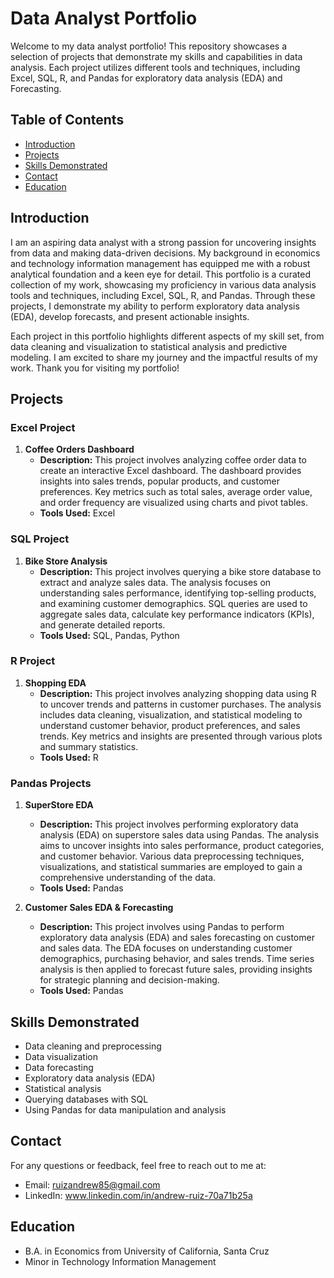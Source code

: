 # Data Analyst Portfolio

Welcome to my data analyst portfolio! This repository showcases a selection of projects that demonstrate my skills and capabilities in data analysis. Each project utilizes different tools and techniques, including Excel, SQL, R, and Pandas for exploratory data analysis (EDA) and Forecasting.

## Table of Contents

- [Introduction](#introduction)
- [Projects](#projects)
- [Skills Demonstrated](#skills-demonstrated)
- [Contact](#contact)
- [Education](#education)

  
## Introduction

I am an aspiring data analyst with a strong passion for uncovering insights from data and making data-driven decisions. My background in economics and technology information management has equipped me with a robust analytical foundation and a keen eye for detail. This portfolio is a curated collection of my work, showcasing my proficiency in various data analysis tools and techniques, including Excel, SQL, R, and Pandas. Through these projects, I demonstrate my ability to perform exploratory data analysis (EDA), develop forecasts, and present actionable insights.

Each project in this portfolio highlights different aspects of my skill set, from data cleaning and visualization to statistical analysis and predictive modeling. I am excited to share my journey and the impactful results of my work. Thank you for visiting my portfolio! 

## Projects

### Excel Project

1. **Coffee Orders Dashboard**
   - **Description:**  This project involves analyzing coffee order data to create an interactive Excel dashboard. The dashboard provides insights into sales trends, popular products, and customer preferences. Key metrics such as total sales, average order value, and order frequency are visualized using charts and pivot tables.
   - **Tools Used:** Excel
     
### SQL Project

1. **Bike Store Analysis**
   - **Description:** This project involves querying a bike store database to extract and analyze sales data. The analysis focuses on understanding sales performance, identifying top-selling products, and examining customer demographics. SQL queries are used to aggregate sales data, calculate key performance indicators (KPIs), and generate detailed reports.
   - **Tools Used:** SQL, Pandas, Python

### R Project

1. **Shopping EDA**
   - **Description:** This project involves analyzing shopping data using R to uncover trends and patterns in customer purchases. The analysis includes data cleaning, visualization, and statistical modeling to understand customer behavior, product preferences, and sales trends. Key metrics and insights are presented through various plots and summary statistics.
   - **Tools Used:** R
   
### Pandas Projects

1. **SuperStore EDA**
   - **Description:** This project involves performing exploratory data analysis (EDA) on superstore sales data using Pandas. The analysis aims to uncover insights into sales performance, product categories, and customer behavior. Various data preprocessing techniques, visualizations, and statistical summaries are employed to gain a comprehensive understanding of the data.
   - **Tools Used:** Pandas

2. **Customer Sales EDA & Forecasting**
   - **Description:** This project involves using Pandas to perform exploratory data analysis (EDA) and sales forecasting on customer and sales data. The EDA focuses on understanding customer demographics, purchasing behavior, and sales trends. Time series analysis is then applied to forecast future sales, providing insights for strategic planning and decision-making.
   - **Tools Used:** Pandas

## Skills Demonstrated

- Data cleaning and preprocessing
- Data visualization
- Data forecasting
- Exploratory data analysis (EDA)
- Statistical analysis
- Querying databases with SQL
- Using Pandas for data manipulation and analysis

## Contact
For any questions or feedback, feel free to reach out to me at:

- Email: ruizandrew85@gmail.com
- LinkedIn: www.linkedin.com/in/andrew-ruiz-70a71b25a

## Education
- B.A. in Economics from University of California, Santa Cruz
- Minor in Technology Information Management
